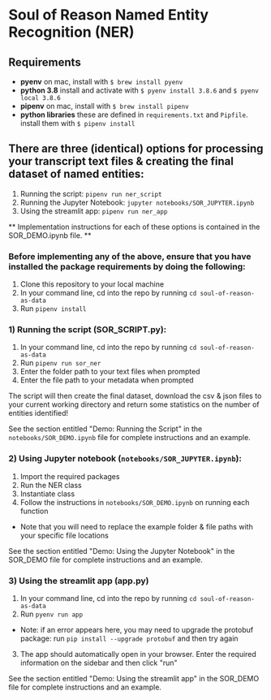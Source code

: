 # Soul of Reason Named Entity Recognition (NER)

## Requirements

- __pyenv__
  on mac, install with
  `$ brew install pyenv`
- __python 3.8__
  install and activate with
  `$ pyenv install 3.8.6` and
  `$ pyenv local 3.8.6`
- __pipenv__
  on mac, install with
  `$ brew install pipenv`
- __python libraries__
  these are defined in `requirements.txt` and `Pipfile`. install them with
  `$ pipenv install`

## There are three (identical) options for processing your transcript text files & creating the final dataset of named entities:

1) Running the script: `pipenv run ner_script` <br>
2) Running the Jupyter Notebook: `jupyter notebooks/SOR_JUPYTER.ipynb` <br>
3) Using the streamlit app: `pipenv run ner_app` <br>

** Implementation instructions for each of these options is contained in the SOR_DEMO.ipynb file. **

### Before implementing any of the above, ensure that you have installed the package requirements by doing the following:

1) Clone this repository to your local machine
2) In your command line, cd into the repo by running `cd soul-of-reason-as-data`
3) Run `pipenv install`


### 1) Running the script (SOR_SCRIPT.py):

1) In your command line, cd into the repo by running `cd soul-of-reason-as-data`
2) Run `pipenv run sor_ner`
3) Enter the folder path to your text files when prompted
4) Enter the file path to your metadata when prompted

The script will then create the final dataset, download the csv & json files to your current working directory and return some statistics on the number of entities identified!

See the section entitled "Demo: Running the Script" in the `notebooks/SOR_DEMO.ipynb` file for complete instructions and an example.


### 2) Using Jupyter notebook (`notebooks/SOR_JUPYTER.ipynb`):

1) Import the required packages
2) Run the NER class
3) Instantiate class
4) Follow the instructions in `notebooks/SOR_DEMO.ipynb` on running each function
  - Note that you will need to replace the example folder & file paths with your specific file locations

See the section entitled "Demo: Using the Jupyter Notebook" in the SOR_DEMO file for complete instructions and an example.

### 3) Using the streamlit app (app.py)

1) In your command line, cd into the repo by running `cd soul-of-reason-as-data`
2) Run `pyenv run app`
  - Note: if an error appears here, you may need to upgrade the protobuf package: run `pip install --upgrade protobuf` and then try again
3) The app should automatically open in your browser. Enter the required information on the sidebar and then click "run"

See the section entitled "Demo: Using the streamlit app" in the SOR_DEMO file for complete instructions and an example.
